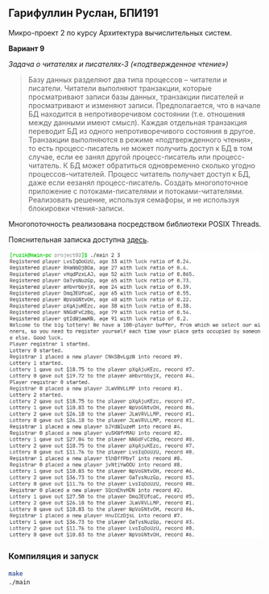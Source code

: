 ## Гарифуллин Руслан, БПИ191

Микро-проект 2 по курсу Архитектура вычислительных систем.

**Вариант 9**

*Задача о читателях и писателях-3 («подтвержденное чтение»)*

> Базу данных разделяют два типа процессов – читатели и писатели. Читатели выполняют транзакции, которые просматривают записи базы данных, транзакции писателей и просматривают и изменяют записи. Предполагается, что в начале БД находится в непротиворечивом состоянии (т.е. отношения между данными имеют смысл). Каждая отдельная транзакция переводит БД из одного непротиворечивого состояния в другое. Транзакции выполняются в режиме «подтвержденного чтения», то есть процесс-писатель не может получить доступ к БД в том случае, если ее занял другой процесс-писатель или процесс-читатель. К БД может обратиться одновременно сколько угодно процессов-читателей. Процесс читатель получает доступ к БД, даже если еезанял процесс-писатель. Создать многопоточное приложение с потоками-писателями и потоками-читателями. Реализовать решение, используя семафоры, и не используя блокировки чтения-записи.

Многопоточность реализована посредством библиотеки POSIX Threads.

Пояснительная записка доступна [здесь](./ExplanatoryNote.pdf).

![screenshot.png](screenshot.png)

### Компиляция и запуск

```bash
make
./main
```